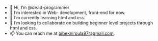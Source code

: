 - 👋 Hi, I’m @dead-programmer
- 👀 I’m interested in Web- development, front-end for now.
- 🌱 I’m currently learning html and css.
- 💞️ I’m looking to collaborate on building beginner level projects through html and css. 
- 📫 You can reach me at bibekniroula87@gmail.com.

<!---
dead-programmer/dead-programmer is a ✨ special ✨ repository because its `README.md` (this file) appears on your GitHub profile.
You can click the Preview link to take a look at your changes.
--->
